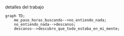 ﻿detalles del trabajo
```mermaid
graph TD;
    me_paso_horas_buscando-->no_entiendo_nada;
    no_entiendo_nada-->descanso;
    descanso-->descubro_que_todo_estaba_en_mi_mente;
 ```
